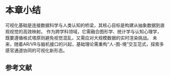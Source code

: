 # 本章小结

可视化基础是连接数据科学与人类认知的桥梁，其核心目标是构建从抽象数据到直观视觉的高效映射。
作为跨学科领域，它需融合图形学、统计学与认知心理学，既要遵循格式塔原则避免视觉混乱，又需应对大规模数据的实时渲染挑战。
未来，随着AR/VR与脑机接口的兴起，基础理论需重构“人-图-境”交互范式，探索多感官通道协同的可视化新形态。

<!-- ## 习题 -->

## 参考文献

```{bibliography} ref.bib
```